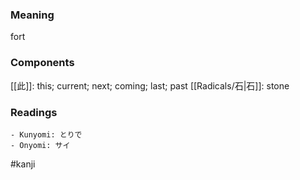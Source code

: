 ### Meaning

fort

### Components

[[此]]: this; current; next; coming; last; past [[Radicals/石|石]]: stone

### Readings

```
- Kunyomi: とりで
- Onyomi: サイ
```

#kanji